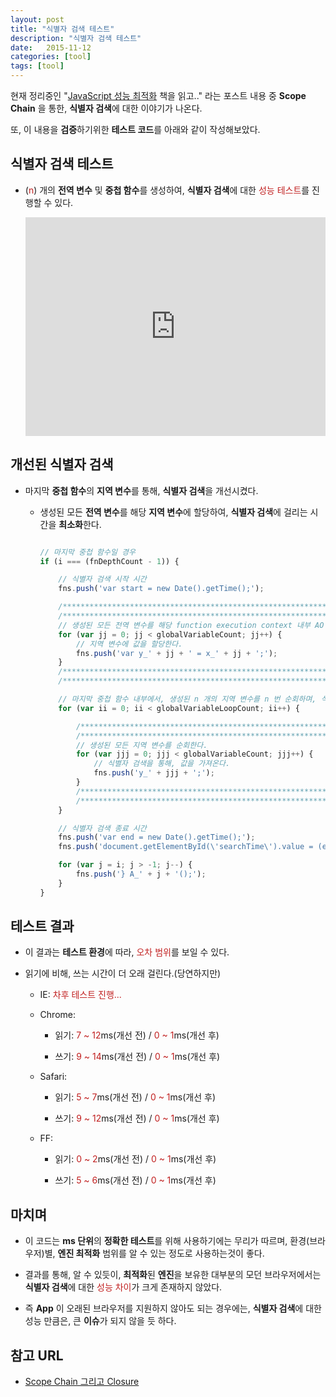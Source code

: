 ```yaml
---
layout: post
title: "식별자 검색 테스트"
description: "식별자 검색 테스트"
date:   2015-11-12
categories: [tool]
tags: [tool]
---
```


현재 정리중인 "[JavaScript 성능 최적화](http://www.hanbit.co.kr/book/look.html?isbn=978-89-7914-855-8) 책을 읽고.." 라는 포스트 내용 중 **Scope Chain** 을 통한, **식별자 검색**에 대한 이야기가 나온다.
 
또, 이 내용을 **검증**하기위한 **테스트 코드**를 아래와 같이 작성해보았다.

## 식별자 검색 테스트

- (<span style="color:#c11f1f">n</span>) 개의 **전역 변수** 및 **중첩 함수**를 생성하여, **식별자 검색**에 대한 <span style="color:#c11f1f">성능 테스트</span>를 진행할 수 있다.

  <iframe height='350' scrolling='no' src='http://codepen.io/yanione/embed/epbYzm/?height=268&theme-id=0&default-tab=result' frameborder='no' allowtransparency='true' allowfullscreen='true' style='width: 100%;'>See the Pen <a href='http://codepen.io/yanione/pen/epbYzm/'>epbYzm</a> by mohwa (<a href='http://codepen.io/yanione'>@yanione</a>) on <a href='http://codepen.io'>CodePen</a>.
  </iframe>

## 개선된 식별자 검색

- 마지막 **중첩 함수**의 **지역 변수**를 통해, **식별자 검색**을 개선시켰다.

  - 생성된 모든 **전역 변수**를 해당 **지역 변수**에 할당하여, **식별자 검색**에 걸리는 시간을 **최소화**한다.
  
      ```javascript

      // 마지막 중첩 함수일 경우
      if (i === (fnDepthCount - 1)) {

          // 식별자 검색 시작 시간
          fns.push('var start = new Date().getTime();');

          /******************************************************************/
          /******************************************************************/
          // 생성된 모든 전역 변수를 해당 function execution context 내부 AO 에 할당한다.
          for (var jj = 0; jj < globalVariableCount; jj++) {
              // 지역 변수에 값을 할당한다.
              fns.push('var y_' + jj + ' = x_' + jj + ';');
          }
          /******************************************************************/
          /******************************************************************/

          // 마지막 중첩 함수 내부에서, 생성된 n 개의 지역 변수를 n 번 순회하며, 식별자 검색을 통해 값을 가져온다.
          for (var ii = 0; ii < globalVariableLoopCount; ii++) {

              /******************************************************************/
              /******************************************************************/
              // 생성된 모든 지역 변수를 순회한다.
              for (var jjj = 0; jjj < globalVariableCount; jjj++) {
                  // 식별자 검색을 통해, 값을 가져온다.
                  fns.push('y_' + jjj + ';');
              }
              /******************************************************************/
              /******************************************************************/
          }

          // 식별자 검색 종료 시간
          fns.push('var end = new Date().getTime();');
          fns.push('document.getElementById(\'searchTime\').value = (end - start) + \' ms\';');

          for (var j = i; j > -1; j--) {
              fns.push('} A_' + j + '();');
          }
      }
      ```

## 테스트 결과

  - 이 결과는 **테스트 환경**에 따라, <span style="color:#c11f1f">오차 범위</span>를 보일 수 있다.
  
  - 읽기에 비해, 쓰는 시간이 더 오래 걸린다.(당연하지만)  
     
    - IE: <span style="color:#c11f1f">차후 테스트 진행...</span><p>
    
    - Chrome: 
       - 읽기: <span style="color:#c11f1f">7 ~ 12</span>ms(개선 전) / <span style="color:#c11f1f">0 ~ 1</span>ms(개선 후)<p />
       - 쓰기: <span style="color:#c11f1f">9 ~ 14</span>ms(개선 전) / <span style="color:#c11f1f">0 ~ 1</span>ms(개선 후)<p />
     
    - Safari:
       - 읽기: <span style="color:#c11f1f">5 ~ 7</span>ms(개선 전) / <span style="color:#c11f1f">0 ~ 1</span>ms(개선 후)<p />
       - 쓰기: <span style="color:#c11f1f">9 ~ 12</span>ms(개선 전) / <span style="color:#c11f1f">0 ~ 1</span>ms(개선 후)<p />    
    
    - FF: 
       - 읽기: <span style="color:#c11f1f">0 ~ 2</span>ms(개선 전) / <span style="color:#c11f1f">0 ~ 1</span>ms(개선 후)<p />
       - 쓰기: <span style="color:#c11f1f">5 ~ 6</span>ms(개선 전) / <span style="color:#c11f1f">0 ~ 1</span>ms(개선 후)<p />    

## 마치며

- 이 코드는 **ms 단위**의 **정확한 테스트**를 위해 사용하기에는 무리가 따르며, 환경(브라우저)별, **엔진 최적화** 범위를 알 수 있는 정도로 사용하는것이 좋다.

- 결과를 통해, 알 수 있듯이, **최적화**된 **엔진**을 보유한 대부분의 모던 브라우저에서는 **식별자 검색**에 대한 <span style="color:#c11f1f">성능 차이</span>가 크게 존재하지 않았다.

- 즉 **App** 이 오래된 브라우저를 지원하지 않아도 되는 경우에는, **식별자 검색**에 대한 성능 만큼은, 큰 **이슈**가 되지 않을 듯 하다.
 
  
## 참고 URL

- [Scope Chain 그리고 Closure](http://mohwa.github.io/blog/javascript/2015/10/11/scope-chain-inJS/)
